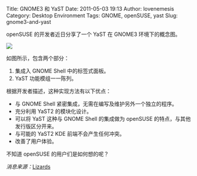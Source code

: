 Title: GNOME3 和 YaST
Date: 2011-05-03 19:13
Author: lovenemesis
Category: Desktop Environment
Tags: GNOME, openSUSE, yast
Slug: gnome3-and-yast

openSUSE 的开发者近日分享了一个 YaST 在 GNOME3 环境下的概念图。

[![](http://linuxtoy.org/img/2011/05/yast-gnome3.png)](http://linuxtoy.org/img/2011/05/yast-gnome3.png)

如图所示，包含两个部分：

1.  集成入 GNOME Shell 中的标签式面板。
2.  YaST 功能模组一一陈列。

根据开发者描述，这种实现方法有以下优点：

-   与 GNOME Shell 紧密集成，无需在编写及维护另外一个独立的程序。
-   充分利用 YaST2 的模块化设计。
-   可以将 YaST 这种与 GNOME Shell 的集成做为 openSUSE
    的特点，与其他发行版区分开来。
-   与可能的 YaST2 KDE 前端不会产生任何冲突。
-   改善了用户体验。

不知道 openSUSE 的用户们是如何想的呢？

*消息来源：*[Lizards](http://lizards.opensuse.org/2011/04/30/mockup-gnome3-and-yast/)
